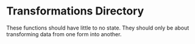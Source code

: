 # Transformations Directory

These functions should have little to no state.
They should only be about transforming data from one form into another.